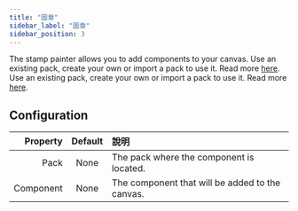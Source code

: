 ```yaml
---
title: "圖章"
sidebar_label: "圖章"
sidebar_position: 3
---
```


The stamp painter allows you to add components to your canvas. Use an existing pack, create your own or import a pack to use it. Read more [here](../pack). Use an existing pack, create your own or import a pack to use it. Read more [here](../pack).

## Configuration

|  Property | Default | 說明                                              |
| ---------:|:-------:|:----------------------------------------------- |
|      Pack |  None   | The pack where the component is located.        |
| Component |  None   | The component that will be added to the canvas. |
